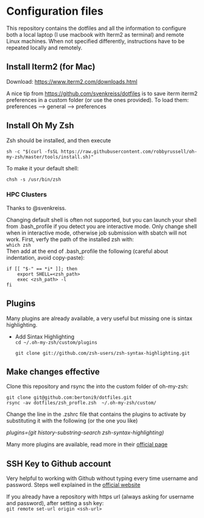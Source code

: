 # Configuration files 
This repository contains the dotfiles and all the information to configure both a local laptop (I use macbook with Iterm2 as terminal) and remote Linux machines. When not specified differently, instructions have to be repeated locally and remotely.

## Install Iterm2 (for Mac)

Download: https://www.iterm2.com/downloads.html

A nice tip from https://github.com/svenkreiss/dotfiles is to save iterm iterm2 preferences in a custom folder (or use the ones provided). To load them: preferences --> general --> preferences

## Install Oh My Zsh

Zsh should be installed, and then execute

`sh -c "$(curl -fsSL https://raw.githubusercontent.com/robbyrussell/oh-my-zsh/master/tools/install.sh)"`


To make it your default shell:

`chsh -s /usr/bin/zsh`


### HPC Clusters
Thanks to @svenkreiss.

Changing default shell is often not supported, but you can launch your shell from .bash_profile if you detect you are interactive mode. Only change shell when in interactive mode, otherwise job submission with sbatch will not work. 
First, verfy the path of the installed zsh with: \
`which zsh` \
Then add at the end of .bash_profile the following (careful about indentation, avoid copy-paste): 

```
if [[ "$-" == *i* ]]; then
	export SHELL=<zsh_path>
	exec <zsh_path> -l
fi
```


## Plugins
Many plugins are already available, a very useful but missing one is sintax highlighting.

* Add Sintax Highlighting \
`cd ~/.oh-my-zsh/custom/plugins` 

  `git clone git://github.com/zsh-users/zsh-syntax-highlighting.git`


## Make changes effective
Clone this repository and rsync the into the custom folder of oh-my-zsh:
```
git clone git@github.com:bertoni9/dotfiles.git
rsync -av dotfiles/zsh_profle.zsh  ~/.oh-my-zsh/custom/
```

Change the line in the .zshrc file that contains the plugins to activate by substituting it with the following (or the one you like)

*plugins=(git history-substring-search  zsh-syntax-highlighting)*

Many more plugins are available, read more in their [official page](https://github.com/ohmyzsh/ohmyzsh/wiki/Plugins)

## SSH Key to Github account
Very helpful to working with Github without typing every time username and password. Steps well explained in the [official website](https://docs.github.com/en/free-pro-team@latest/github/authenticating-to-github/adding-a-new-ssh-key-to-your-github-account)

If you already have a repository with https url (always asking for username and password), after setting a ssh key: \
`git remote set-url origin <ssh-url>`
